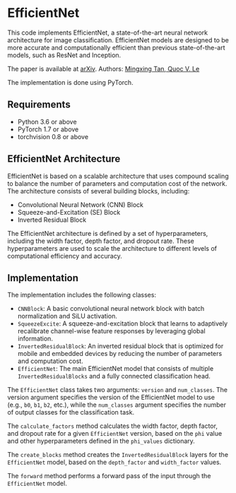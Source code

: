# EfficientNet

This code implements EfficientNet, a state-of-the-art neural network architecture for image classification. EfficientNet
models are designed to be more accurate and computationally efficient than previous state-of-the-art models, such as
ResNet and Inception.

The paper is available at [arXiv](https://arxiv.org/abs/1905.11946).
Authors: [Mingxing Tan, Quoc V. Le](https://arxiv.org/abs/1905.11946)

The implementation is done using PyTorch.

## Requirements

- Python 3.6 or above
- PyTorch 1.7 or above
- torchvision 0.8 or above

## EfficientNet Architecture

EfficientNet is based on a scalable architecture that uses compound scaling to balance the number of parameters and
computation cost of the network. The architecture consists of several building blocks, including:

- Convolutional Neural Network (CNN) Block
- Squeeze-and-Excitation (SE) Block
- Inverted Residual Block

The EfficientNet architecture is defined by a set of hyperparameters, including the width factor, depth factor, and
dropout rate. These hyperparameters are used to scale the architecture to different levels of computational efficiency
and accuracy.

## Implementation

The implementation includes the following classes:

- `CNNBlock`: A basic convolutional neural network block with batch normalization and SiLU activation.
- `SqueezeExcite`: A squeeze-and-excitation block that learns to adaptively recalibrate channel-wise feature responses by
  leveraging global information.
- `InvertedResidualBlock`: An inverted residual block that is optimized for mobile and embedded devices by reducing the
  number of parameters and computation cost.
- `EfficientNet`: The main EfficientNet model that consists of multiple `InvertedResidualBlocks` and a fully connected
  classification head.

The `EfficientNet` class takes two arguments: `version` and `num_classes`. The version argument specifies the version of the
EfficientNet model to use (e.g., `b0`, `b1`, `b2`, etc.), while the `num_classes` argument specifies the number of output
classes for the classification task.

The `calculate_factors` method calculates the width factor, depth factor, and dropout rate for a given `EfficientNet`
version, based on the `phi` value and other hyperparameters defined in the `phi_values` dictionary.

The `create_blocks` method creates the `InvertedResidualBlock` layers for the `EfficientNet` model, based on the
`depth_factor` and `width_factor` values.

The `forward` method performs a forward pass of the input through the `EfficientNet` model.
